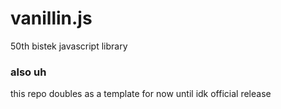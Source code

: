 # vanillin.js
50th bistek javascript library

### also uh
this repo doubles as a template for now until idk official release